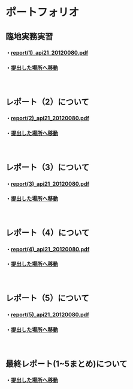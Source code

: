 # ポートフォリオ
   ## 臨地実務実習
   #### ・[report(1)_api21_20120080.pdf](https://s3.us-west-2.amazonaws.com/secure.notion-static.com/fecdaa3e-43bf-4ad3-8cf6-083a6679d4e2/25._%E6%A5%BD%E5%A4%A9.pdf?X-Amz-Algorithm=AWS4-HMAC-SHA256&X-Amz-Content-Sha256=UNSIGNED-PAYLOAD&X-Amz-Credential=AKIAT73L2G45EIPT3X45%2F20230304%2Fus-west-2%2Fs3%2Faws4_request&X-Amz-Date=20230304T020455Z&X-Amz-Expires=86400&X-Amz-Signature=5aff44a1292232af0a2c1488f492ec2651d3636ecaf9ef917114ce3e456c4b28&X-Amz-SignedHeaders=host&response-content-disposition=filename%3D%2225.%2520%25E6%25A5%25BD%25E5%25A4%25A9.pdf%22&x-id=GetObject)
   #### ・[提出した場所へ移動](https://github.com/Masato0080/api-practice/tree/main/report1_api21)
  
  <br>
 
  ## レポート（2）について
   #### ・[report(2)_api21_20120080.pdf](https://documentcloud.adobe.com/link/track?uri=urn:aaid:scds:US:27397e8e-aeff-4f55-b222-50642507d533)
   #### ・[提出した場所へ移動](https://github.com/Masato0080/api-practice/tree/main/report2_api21)
   
   
  <br>
 
  ## レポート（3）について
   #### ・[report(3)_api21_20120080.pdf](https://documentcloud.adobe.com/link/track?uri=urn:aaid:scds:US:505c049d-1e5b-4baa-b61e-15cf705e4a60)
   #### ・[提出した場所へ移動](https://github.com/Masato0080/api-practice/tree/main/report3_api21)
      
   
  <br>
 
  ## レポート（4）について
   #### ・[report(4)_api21_20120080.pdf](https://documentcloud.adobe.com/link/track?uri=urn:aaid:scds:US:81b2d273-bbe9-380f-ad90-2aa01cde9aea)
   #### ・[提出した場所へ移動](https://github.com/Masato0080/api-practice/tree/main/report4_api21)
      
   
  <br>
 
  ## レポート（5）について
   #### ・[report(5)_api21_20120080.pdf](https://documentcloud.adobe.com/link/track?uri=urn:aaid:scds:US:ff5a6c59-41f7-34ad-9d09-6e2af8dbf44f)
   #### ・[提出した場所へ移動](https://github.com/Masato0080/api-practice/tree/main/report5_api21)
         
   
  <br>
 
  ## 最終レポート(1~5まとめ)について
   #### ・[提出した場所へ移動](https://github.com/Masato0080/api-practice/tree/main/FinalReport_api21_20120080)
